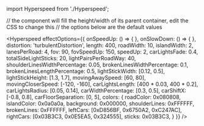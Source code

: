 import Hyperspeed from './Hyperspeed';

// the component will fill the height/width of its parent container, edit the CSS to change this
// the options below are the default values

<Hyperspeed
  effectOptions={{
    onSpeedUp: () => { },
    onSlowDown: () => { },
    distortion: 'turbulentDistortion',
    length: 400,
    roadWidth: 10,
    islandWidth: 2,
    lanesPerRoad: 4,
    fov: 90,
    fovSpeedUp: 150,
    speedUp: 2,
    carLightsFade: 0.4,
    totalSideLightSticks: 20,
    lightPairsPerRoadWay: 40,
    shoulderLinesWidthPercentage: 0.05,
    brokenLinesWidthPercentage: 0.1,
    brokenLinesLengthPercentage: 0.5,
    lightStickWidth: [0.12, 0.5],
    lightStickHeight: [1.3, 1.7],
    movingAwaySpeed: [60, 80],
    movingCloserSpeed: [-120, -160],
    carLightsLength: [400 * 0.03, 400 * 0.2],
    carLightsRadius: [0.05, 0.14],
    carWidthPercentage: [0.3, 0.5],
    carShiftX: [-0.8, 0.8],
    carFloorSeparation: [0, 5],
    colors: {
      roadColor: 0x080808,
      islandColor: 0x0a0a0a,
      background: 0x000000,
      shoulderLines: 0xFFFFFF,
      brokenLines: 0xFFFFFF,
      leftCars: [0xD856BF, 0x6750A2, 0xC247AC],
      rightCars: [0x03B3C3, 0x0E5EA5, 0x324555],
      sticks: 0x03B3C3,
    }
  }}
/>